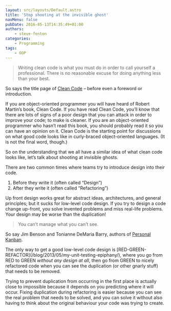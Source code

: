 ```yaml
---
layout: src/layouts/Default.astro
title: 'Stop shooting at the invisible ghost'
navMenu: false
pubDate: 2016-05-13T14:35:49+01:00
authors:
    - steve-fenton
categories:
    - Programming
tags:
    - OOP
---
```


> Writing clean code is what you must do in order to call yourself a professional. There is no reasonable excuse for doing anything less than your best.

So says the title page of [Clean Code](https://www.amazon.co.uk/Clean-Code-Handbook-Software-Craftsmanship/dp/0132350882) – before even a foreword or introduction.

If you are object-oriented programmer you will have heard of Robert Martin’s book, Clean Code. If you have read Clean Code, you’ll know that there are lots of signs of a poor design that you can attack in order to improve your code; to make is cleaner. If you are an object-oriented programmer who hasn’t read this book, you should probably read it so you can have an opinion on it. Clean Code is the starting point for discussions on what good code looks like in curly-braced object-oriented languages. (It is not the final word, though.)

So on the understanding that we all have a similar idea of what clean code looks like, let’s talk about shooting at invisible ghosts.

There are two common times where teams try to introduce design into their code.

1. Before they write it (often called “Design”)
2. After they write it (often called “Refactoring”)

Up front design works great for abstract ideas, architectures, and general principles; but it sucks for low-level code design. If you try to design a code change up-front, you solve invented problems and miss real-life problems. Your design may be worse than the duplication!

> You can’t manage what you can’t see.

So say Jim Benson and Tonianne DeMaria Barry, authors of [Personal Kanban](https://www.personalkanban.com/).

The only way to get a good low-level code design is [RED-GREEN-REFACTOR]\(/blog/2013/05/my-unit-testing-epiphany/), where you go from RED to GREEN *without any design at all*, then go from GREEN to nicely refactored code when you can see the duplication (or other gnarly stuff) that needs to be removed.

Trying to prevent duplication from occurring in the first place is actually close to impossible because it depends on you predicting where it will occur. Fixing duplication during refactoring is easier because you can see the real problem that needs to be solved, and you can solve it without also having to think about the original behaviour your code was trying to create.